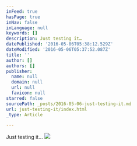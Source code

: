 ```yaml
---
inFeed: true
hasPage: true
inNav: false
inLanguage: null
keywords: []
description: Just testing it…
datePublished: '2016-05-06T05:38:12.529Z'
dateModified: '2016-05-06T05:37:52.087Z'
title: ''
author: []
authors: []
publisher:
  name: null
  domain: null
  url: null
  favicon: null
starred: false
sourcePath: _posts/2016-05-06-just-testing-it.md
url: just-testing-it/index.html
_type: Article

---
```

Just testing it...
![](https://the-grid-user-content.s3-us-west-2.amazonaws.com/4fe1970b-2c28-4f93-9d53-fe25369fc21d.jpg)